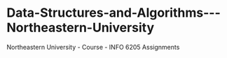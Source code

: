 # Data-Structures-and-Algorithms---Northeastern-University
Northeastern University - Course - INFO 6205 Assignments
